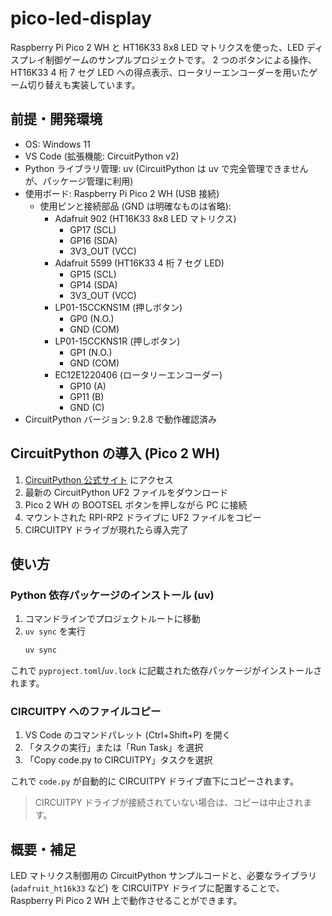 # pico-led-display

Raspberry Pi Pico 2 WH と HT16K33 8x8 LED マトリクスを使った、LED ディスプレイ制御ゲームのサンプルプロジェクトです。
2 つのボタンによる操作、HT16K33 4 桁 7 セグ LED への得点表示、ロータリーエンコーダーを用いたゲーム切り替えも実装しています。

## 前提・開発環境

- OS: Windows 11
- VS Code (拡張機能: CircuitPython v2)
- Python ライブラリ管理: uv (CircuitPython は uv で完全管理できませんが、パッケージ管理に利用)
- 使用ボード: Raspberry Pi Pico 2 WH (USB 接続)
  - 使用ピンと接続部品 (GND は明確なものは省略):
    - Adafruit 902 (HT16K33 8x8 LED マトリクス)
      - GP17 (SCL)
      - GP16 (SDA)
      - 3V3_OUT (VCC)
    - Adafruit 5599 (HT16K33 4 桁 7 セグ LED)
      - GP15 (SCL)
      - GP14 (SDA)
      - 3V3_OUT (VCC)
    - LP01-15CCKNS1M (押しボタン)
      - GP0 (N.O.)
      - GND (COM)
    - LP01-15CCKNS1R (押しボタン)
      - GP1 (N.O.)
      - GND (COM)
    - EC12E1220406 (ロータリーエンコーダー)
      - GP10 (A)
      - GP11 (B)
      - GND (C)
- CircuitPython バージョン: 9.2.8 で動作確認済み

## CircuitPython の導入 (Pico 2 WH)

1. [CircuitPython 公式サイト](https://circuitpython.org/board/raspberry_pi_pico2_w/) にアクセス
2. 最新の CircuitPython UF2 ファイルをダウンロード
3. Pico 2 WH の BOOTSEL ボタンを押しながら PC に接続
4. マウントされた RPI-RP2 ドライブに UF2 ファイルをコピー
5. CIRCUITPY ドライブが現れたら導入完了

## 使い方

### Python 依存パッケージのインストール (uv)

1. コマンドラインでプロジェクトルートに移動
2. `uv sync` を実行
   ```sh
   uv sync
   ```

これで `pyproject.toml`/`uv.lock` に記載された依存パッケージがインストールされます。

### CIRCUITPY へのファイルコピー

1. VS Code のコマンドパレット (Ctrl+Shift+P) を開く
2. 「タスクの実行」または「Run Task」を選択
3. 「Copy code.py to CIRCUITPY」タスクを選択

これで `code.py` が自動的に CIRCUITPY ドライブ直下にコピーされます。

> CIRCUITPY ドライブが接続されていない場合は、コピーは中止されます。

## 概要・補足

LED マトリクス制御用の CircuitPython サンプルコードと、必要なライブラリ (`adafruit_ht16k33` など) を CIRCUITPY ドライブに配置することで、Raspberry Pi Pico 2 WH 上で動作させることができます。
